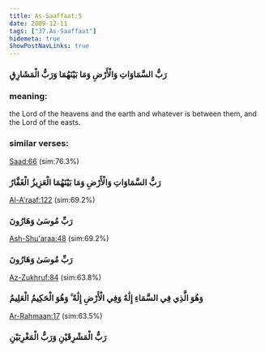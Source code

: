 ```yaml
---
title: As-Saaffaat:5
date: 2009-12-11
tags: ["37.As-Saaffaat"]
hidemeta: true 
ShowPostNavLinks: true 
---
```

### رَبُّ السَّمَاوَاتِ وَالْأَرْضِ وَمَا بَيْنَهُمَا وَرَبُّ الْمَشَارِقِ
### meaning: 
the Lord of the heavens and the earth and whatever is between them, and the Lord of the easts.
### similar verses: 

[Saad:66](/38/66) (sim:76.3%)

### رَبُّ السَّمَاوَاتِ وَالْأَرْضِ وَمَا بَيْنَهُمَا الْعَزِيزُ الْغَفَّارُ

[Al-A'raaf:122](/7/122) (sim:69.2%)

### رَبِّ مُوسَىٰ وَهَارُونَ

[Ash-Shu'araa:48](/26/48) (sim:69.2%)

### رَبِّ مُوسَىٰ وَهَارُونَ

[Az-Zukhruf:84](/43/84) (sim:63.8%)

### وَهُوَ الَّذِي فِي السَّمَاءِ إِلَٰهٌ وَفِي الْأَرْضِ إِلَٰهٌ ۚ وَهُوَ الْحَكِيمُ الْعَلِيمُ

[Ar-Rahmaan:17](/55/17) (sim:63.5%)

### رَبُّ الْمَشْرِقَيْنِ وَرَبُّ الْمَغْرِبَيْنِ
